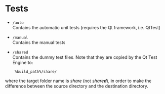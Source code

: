 # Tests


 - `/auto`    
        Contains the automatic unit tests (requires the Qt framework, i.e. QtTest)

 - `/manual`     
        Contains the manual tests
 
 - `/shared`     
        Contains the dummy test files. Note that they are  copied by the Qt Test Engine to:

        %build_path%/share/


where the target folder name is *share* (not *share**d***), in order to make the difference between the source directory and the destination directory.

